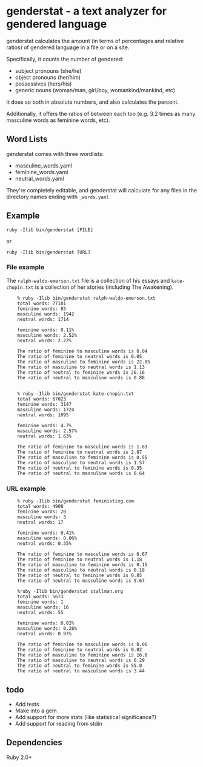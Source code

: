 genderstat - a text analyzer for gendered language
===
genderstat calculates the amount (in terms of percentages and relative ratios) of gendered language in a file or on a site.

Specifically, it counts the number of gendered:
- subject pronouns (she/he)
- object pronouns (her/him)
- possessives (hers/his)
- generic nouns (woman/man, girl/boy, womankind/mankind, etc)

It does so both in absolute numbers, and also calculates the percent.

Additionally, it offers the ratios of between each too (e.g. 3.2 times as many
masculine words as feminine words, etc).

Word Lists
---
genderstat comes with three wordlists:
- masculine_words.yaml
- feminine_words.yaml
- neutral_words.yaml

They're completely editable, and genderstat will calculate for any files in the
directory names ending with ```_words.yaml```


Example
-------
`ruby -Ilib bin/genderstat [FILE]`

or

`ruby -Ilib bin/genderstat [URL]`


### File example ###

The `ralph-waldo-emerson.txt` file is a collection of his essays and `kate-chopin.txt` is a collection of her stories (including The Awakening).
```
    % ruby -Ilib bin/genderstat ralph-waldo-emerson.txt
    total words: 77181
    feminine words: 85
    masculine words: 1942
    neutral words: 1714

    feminine words: 0.11%
    masculine words: 2.52%
    neutral words: 2.22%

    The ratio of feminine to masculine words is 0.04
    The ratio of feminine to neutral words is 0.05
    The ratio of masculine to feminine words is 22.85
    The ratio of masculine to neutral words is 1.13
    The ratio of neutral to feminine words is 20.16
    The ratio of neutral to masculine words is 0.88


    % ruby -Ilib bin/genderstat kate-chopin.txt
    total words: 67023
    feminine words: 3147
    masculine words: 1724
    neutral words: 1095

    feminine words: 4.7%
    masculine words: 2.57%
    neutral words: 1.63%

    The ratio of feminine to masculine words is 1.83
    The ratio of feminine to neutral words is 2.87
    The ratio of masculine to feminine words is 0.55
    The ratio of masculine to neutral words is 1.57
    The ratio of neutral to feminine words is 0.35
    The ratio of neutral to masculine words is 0.64
```

### URL example ###
```
    % ruby -Ilib bin/genderstat feministing.com
    total words: 4908
    feminine words: 20
    masculine words: 3
    neutral words: 17

    feminine words: 0.41%
    masculine words: 0.06%
    neutral words: 0.35%

    The ratio of feminine to masculine words is 6.67
    The ratio of feminine to neutral words is 1.18
    The ratio of masculine to feminine words is 0.15
    The ratio of masculine to neutral words is 0.18
    The ratio of neutral to feminine words is 0.85
    The ratio of neutral to masculine words is 5.67

    %ruby -Ilib bin/genderstat stallman.org
    total words: 5673
    feminine words: 1
    masculine words: 16
    neutral words: 55

    feminine words: 0.02%
    masculine words: 0.28%
    neutral words: 0.97%

    The ratio of feminine to masculine words is 0.06
    The ratio of feminine to neutral words is 0.02
    The ratio of masculine to feminine words is 16.0
    The ratio of masculine to neutral words is 0.29
    The ratio of neutral to feminine words is 55.0
    The ratio of neutral to masculine words is 3.44
```
todo
---
- Add tests
- Make into a gem
- Add support for more stats (like statistical significance?)
- Add support for reading from stdin

Dependencies
------------
Ruby 2.0+

